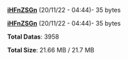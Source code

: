 [**iHFnZSGn**](/data/iHFnZSGn.txt) (20/11/22 - 04:44)- 35 bytes

[**iHFnZSGn**](/data/iHFnZSGn.txt) (20/11/22 - 04:44)- 35 bytes

**Total Datas**: 3958

**Total Size**: 21.66 MB / 21.7 MB